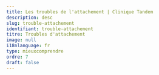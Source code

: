 ```yaml
---
title: Les troubles de l'attachement | Clinique Tandem
description: desc
slug: trouble-attachement
identifiant: trouble-attachement
titre: Troubles d'attachement
image: null
i18nlanguage: fr
type: mieuxcomprendre
ordre: 7
draft: false
---
```


